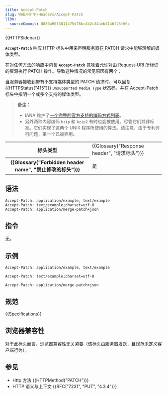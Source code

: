 ```yaml
---
title: Accept-Patch
slug: Web/HTTP/Headers/Accept-Patch
l10n:
  sourceCommit: 0880a90f3811475d78bc4b2c344eb4146f25f66c
---
```


{{HTTPSidebar}}

**`Accept-Patch`** 响应 HTTP 标头中用来声明服务器在 PATCH 请求中能够理解的媒体类型。

在对任何方法的响应中包含 **`Accept-Patch`** 意味着允许对由 Request-URI 所标识的资源执行 PATCH 操作。导致这种情况的常见原因有两个：

当服务器接收到带有不支持媒体类型的 PATCH 请求时，可以回复 {{HTTPStatus("415")}} `Unsupported Media Type` 状态码，并在 Accept-Patch 标头中指明一个或多个支持的媒体类型。

> **备注：**
>
> - IANA 维护了[一个完整的官方支持的编码方式列表](https://www.iana.org/assignments/http-parameters/http-parameters.xml#http-parameters-1)。
> - 另外两种内容编码 `bzip` 和 `bzip2` 有时也会被使用。尽管它们并非标准。它们实现了这两个 UNIX 程序所使用的算法。请注意，由于专利许可问题，第一个已被弃用。

<table class="properties">
  <tbody>
    <tr>
      <th scope="row">标头类型</th>
      <td>{{Glossary("Response header", "请求标头")}}</td>
    </tr>
    <tr>
      <th scope="row">{{Glossary("Forbidden header name", "禁止修改的标头")}}</th>
      <td>是</td>
    </tr>
  </tbody>
</table>

## 语法

```http
Accept-Patch: application/example, text/example
Accept-Patch: text/example;charset=utf-8
Accept-Patch: application/merge-patch+json
```

## 指令

无。

## 示例

```http
Accept-Patch: application/example, text/example

Accept-Patch: text/example;charset=utf-8

Accept-Patch: application/merge-patch+json
```

## 规范

{{Specifications}}

## 浏览器兼容性

对于此标头而言，浏览器兼容性无关紧要（该标头由服务器发送，且规范未定义客户端行为）。

## 参见

- Http 方法 {{HTTPMethod("PATCH")}}
- HTTP 语义与上下文 {{RFC("7231", "PUT", "4.3.4")}}

